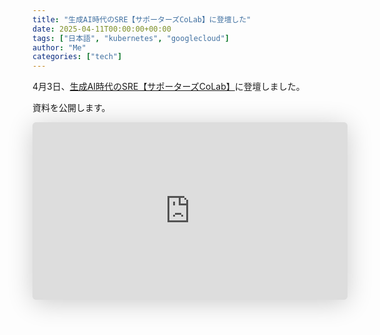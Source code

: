 ```yaml
---
title: "生成AI時代のSRE【サポーターズCoLab】に登壇した"
date: 2025-04-11T00:00:00+00:00
tags: ["日本語", "kubernetes", "googlecloud"]
author: "Me"
categories: ["tech"]
---
```


4月3日、[生成AI時代のSRE【サポーターズCoLab】](https://supporterz-seminar.connpass.com/event/347921/)に登壇しました。

資料を公開します。

<iframe class="speakerdeck-iframe" frameborder="0" src="https://speakerdeck.com/player/63ba57500d4745238a203104041cdb95?slide=1" title="SREが実現する開発者体験の革新" allowfullscreen="true" style="border: 0px; background: padding-box padding-box rgba(0, 0, 0, 0.1); margin: 0px; padding: 0px; border-radius: 6px; box-shadow: rgba(0, 0, 0, 0.2) 0px 5px 40px; width: 100%; height: auto; aspect-ratio: 560 / 315;" data-ratio="1.7777777777777777"></iframe>
